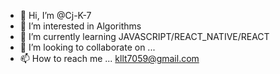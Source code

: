 - 👋 Hi, I’m @Cj-K-7
- 👀 I’m interested in Algorithms
- 🌱 I’m currently learning JAVASCRIPT/REACT_NATIVE/REACT
- 💞️ I’m looking to collaborate on ...
- 📫 How to reach me ... kllt7059@gmail.com

<!---
Cj-K-7/Cj-K-7 is a ✨ special ✨ repository because its `README.md` (this file) appears on your GitHub profile.
You can click the Preview link to take a look at your changes.
--->
